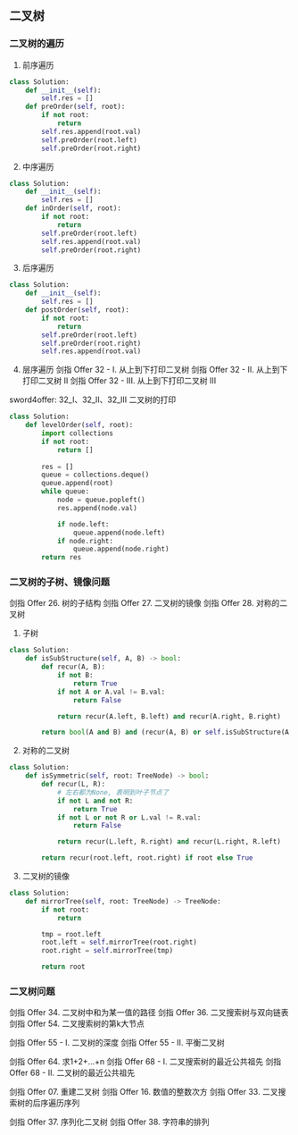 ## 二叉树

### 二叉树的遍历

1. 前序遍历
```python
class Solution:
    def __init__(self):
        self.res = []
    def preOrder(self, root):
        if not root:
            return 
        self.res.append(root.val)
        self.preOrder(root.left)
        self.preOrder(root.right)

```

2. 中序遍历
```python
class Solution:
    def __init__(self):
        self.res = []
    def inOrder(self, root):
        if not root:
            return 
        self.preOrder(root.left)
        self.res.append(root.val)
        self.preOrder(root.right)

```

3. 后序遍历
```python
class Solution:
    def __init__(self):
        self.res = []
    def postOrder(self, root):
        if not root:
            return 
        self.preOrder(root.left)
        self.preOrder(root.right)
        self.res.append(root.val)
```


4. 层序遍历
剑指 Offer 32 - I. 从上到下打印二叉树
剑指 Offer 32 - II. 从上到下打印二叉树 II
剑指 Offer 32 - III. 从上到下打印二叉树 III

sword4offer: 32_I、32_II、32_III 二叉树的打印
```python
class Solution:
    def levelOrder(self, root):
        import collections
        if not root:
            return []
        
        res = []
        queue = collections.deque()
        queue.append(root)
        while queue:
            node = queue.popleft()
            res.append(node.val)

            if node.left:
                queue.append(node.left)
            if node.right:
                queue.append(node.right)
        return res            

```

### 二叉树的子树、镜像问题
剑指 Offer 26. 树的子结构
剑指 Offer 27. 二叉树的镜像
剑指 Offer 28. 对称的二叉树

1. 子树
```python
class Solution:
    def isSubStructure(self, A, B) -> bool:
        def recur(A, B):
            if not B:
                return True
            if not A or A.val != B.val:
                return False

            return recur(A.left, B.left) and recur(A.right, B.right)

        return bool(A and B) and (recur(A, B) or self.isSubStructure(A.left, B) or self.isSubStructure(A.right, B))

```
2. 对称的二叉树
```python
class Solution:
    def isSymmetric(self, root: TreeNode) -> bool:
        def recur(L, R):
            # 左右都为None, 表明到叶子节点了
            if not L and not R:
                return True
            if not L or not R or L.val != R.val:
                return False

            return recur(L.left, R.right) and recur(L.right, R.left)

        return recur(root.left, root.right) if root else True
```
3. 二叉树的镜像
```python
class Solution:
    def mirrorTree(self, root: TreeNode) -> TreeNode:
        if not root:
            return

        tmp = root.left
        root.left = self.mirrorTree(root.right)
        root.right = self.mirrorTree(tmp)

        return root
```


### 二叉树问题

剑指 Offer 34. 二叉树中和为某一值的路径
剑指 Offer 36. 二叉搜索树与双向链表
剑指 Offer 54. 二叉搜索树的第k大节点

剑指 Offer 55 - I. 二叉树的深度
剑指 Offer 55 - II. 平衡二叉树

剑指 Offer 64. 求1+2+…+n
剑指 Offer 68 - I. 二叉搜索树的最近公共祖先
剑指 Offer 68 - II. 二叉树的最近公共祖先

剑指 Offer 07. 重建二叉树
剑指 Offer 16. 数值的整数次方
剑指 Offer 33. 二叉搜索树的后序遍历序列

剑指 Offer 37. 序列化二叉树
剑指 Offer 38. 字符串的排列